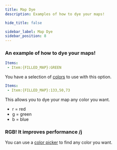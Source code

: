 ```yaml
---
title: Map Dye
description: Examples of how to dye your maps!

hide_title: false

sidebar_label: Map Dye
sidebar_position: 8
---
```

### An example of how to dye your maps!
```yaml
Items:
 - Item:{FILLED_MAP}:GREEN
```
You have a selection of [colors](https://jd.papermc.io/paper/1.21.4/org/bukkit/Color.html) to use with this option.

```yaml
Items:
 - Item:{FILLED_MAP}:133,50,73
```
This allows you to dye your map any color you want.

* r = red
* g = green
* b = blue

### RGB! It improves performance /j
You can use a [color picker](https://htmlcolorcodes.com/color-picker/) to find any color you want.